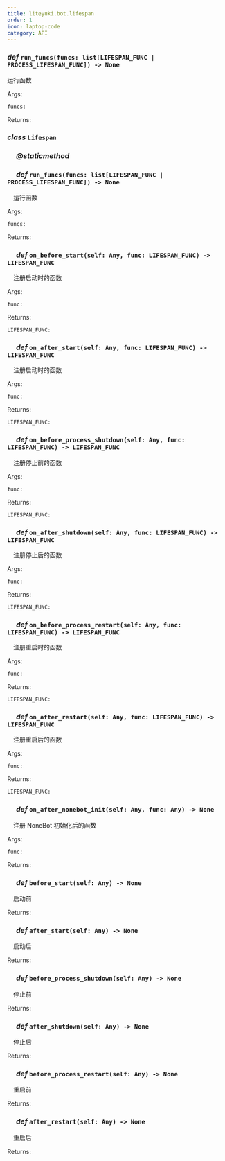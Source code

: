```yaml
---
title: liteyuki.bot.lifespan
order: 1
icon: laptop-code
category: API
---
```


### ***def*** `run_funcs(funcs: list[LIFESPAN_FUNC | PROCESS_LIFESPAN_FUNC]) -> None`

运行函数

Args:

    funcs:

Returns:

### ***class*** `Lifespan`



### &emsp; ***@staticmethod***
### &emsp; ***def*** `run_funcs(funcs: list[LIFESPAN_FUNC | PROCESS_LIFESPAN_FUNC]) -> None`

&emsp;运行函数

Args:

    funcs:

Returns:

### &emsp; ***def*** `on_before_start(self: Any, func: LIFESPAN_FUNC) -> LIFESPAN_FUNC`

&emsp;注册启动时的函数

Args:

    func:

Returns:

    LIFESPAN_FUNC:

### &emsp; ***def*** `on_after_start(self: Any, func: LIFESPAN_FUNC) -> LIFESPAN_FUNC`

&emsp;注册启动时的函数

Args:

    func:

Returns:

    LIFESPAN_FUNC:

### &emsp; ***def*** `on_before_process_shutdown(self: Any, func: LIFESPAN_FUNC) -> LIFESPAN_FUNC`

&emsp;注册停止前的函数

Args:

    func:

Returns:

    LIFESPAN_FUNC:

### &emsp; ***def*** `on_after_shutdown(self: Any, func: LIFESPAN_FUNC) -> LIFESPAN_FUNC`

&emsp;注册停止后的函数

Args:

    func:



Returns:

    LIFESPAN_FUNC:

### &emsp; ***def*** `on_before_process_restart(self: Any, func: LIFESPAN_FUNC) -> LIFESPAN_FUNC`

&emsp;注册重启时的函数

Args:

    func:

Returns:

    LIFESPAN_FUNC:

### &emsp; ***def*** `on_after_restart(self: Any, func: LIFESPAN_FUNC) -> LIFESPAN_FUNC`

&emsp;注册重启后的函数

Args:

    func:

Returns:

    LIFESPAN_FUNC:

### &emsp; ***def*** `on_after_nonebot_init(self: Any, func: Any) -> None`

&emsp;注册 NoneBot 初始化后的函数

Args:

    func:



Returns:

### &emsp; ***def*** `before_start(self: Any) -> None`

&emsp;启动前

Returns:

### &emsp; ***def*** `after_start(self: Any) -> None`

&emsp;启动后

Returns:

### &emsp; ***def*** `before_process_shutdown(self: Any) -> None`

&emsp;停止前

Returns:

### &emsp; ***def*** `after_shutdown(self: Any) -> None`

&emsp;停止后

Returns:

### &emsp; ***def*** `before_process_restart(self: Any) -> None`

&emsp;重启前

Returns:

### &emsp; ***def*** `after_restart(self: Any) -> None`

&emsp;重启后

Returns:

